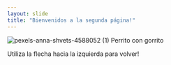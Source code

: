 ```yaml
---
layout: slide
title: "Bienvenidos a la segunda página!"
---
```

![pexels-anna-shvets-4588052 (1)](https://user-images.githubusercontent.com/89069622/142825051-84fd56d0-d18e-4517-9a71-1e4a6ffbd7b0.jpg) Perrito con gorrito

Utiliza la flecha hacia la izquierda para volver!
